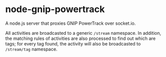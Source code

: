node-gnip-powertrack
=========

A node.js server that proxies GNIP PowerTrack over socket.io.

All activities are broadcasted to a generic `/stream` namespace. In addition, the matching rules of activities are also processed to find out which are tags; for every tag found, the activity will also be broadcasted to `/stream/tag` namespace.